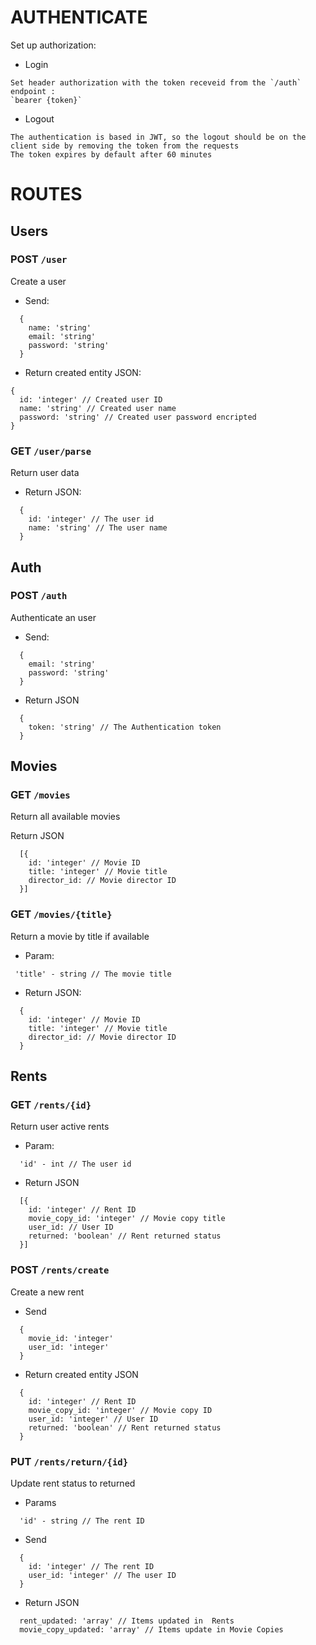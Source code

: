 # AUTHENTICATE
Set up authorization:

- Login 	
```
Set header authorization with the token receveid from the `/auth` endpoint :
`bearer {token}`
```

- Logout 	
```
The authentication is based in JWT, so the logout should be on the client side by removing the token from the requests
The token expires by default after 60 minutes
```

# ROUTES

## Users

### POST `/user`
Create a user

- Send:
```
  {
    name: 'string'
    email: 'string'
    password: 'string'
  }
```

- Return created entity JSON:

```
{
  id: 'integer' // Created user ID
  name: 'string' // Created user name
  password: 'string' // Created user password encripted
}
```

### GET `/user/parse`
Return user data

- Return JSON: 
```
  {
    id: 'integer' // The user id
    name: 'string' // The user name
  }
```

## Auth 
 
### POST `/auth`
Authenticate an user

- Send: 
```
  {
    email: 'string'
    password: 'string'
  }
```

- Return	JSON
```
  {
    token: 'string' // The Authentication token
  } 
```

## Movies

### GET `/movies`
Return all available movies

Return JSON
```
  [{
    id: 'integer' // Movie ID
    title: 'integer' // Movie title
    director_id: // Movie director ID
  }]
```

### GET `/movies/{title}`
Return a movie by title if available

- Param:
```
 'title' - string // The movie title
```

- Return JSON: 
```
  {
    id: 'integer' // Movie ID
    title: 'integer' // Movie title
    director_id: // Movie director ID
  }
```

## Rents

### GET `/rents/{id}`
Return user active rents

- Param:
```
  'id' - int // The user id
```    
		
- Return JSON
```
  [{
    id: 'integer' // Rent ID
    movie_copy_id: 'integer' // Movie copy title
    user_id: // User ID
    returned: 'boolean' // Rent returned status
  }]
```

### POST `/rents/create`
Create a new rent

- Send
```
  {
    movie_id: 'integer'
    user_id: 'integer'
  }
```

- Return created entity JSON
```
  {
    id: 'integer' // Rent ID
    movie_copy_id: 'integer' // Movie copy ID
    user_id: 'integer' // User ID
    returned: 'boolean' // Rent returned status
  }
```

### PUT `/rents/return/{id}`
Update rent status to returned

- Params		
```
  'id' - string // The rent ID
```

- Send
```
  {
    id: 'integer' // The rent ID
    user_id: 'integer' // The user ID
  }
```

- Return JSON
```
  rent_updated: 'array' // Items updated in  Rents
  movie_copy_updated: 'array' // Items update in Movie Copies
```

